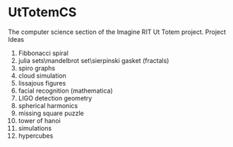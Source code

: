 UtTotemCS
=========

The computer science section of the Imagine RIT Ut Totem project.
Project Ideas
1. Fibbonacci spiral
2. julia sets\mandelbrot set\sierpinski gasket (fractals)
3. spiro graphs
4. cloud simulation
5. lissajous figures
6. facial recognition (mathematica)
7. LIGO detection geometry
8. spherical harmonics
9. missing square puzzle
10. tower of hanoi
11. simulations
12. hypercubes
